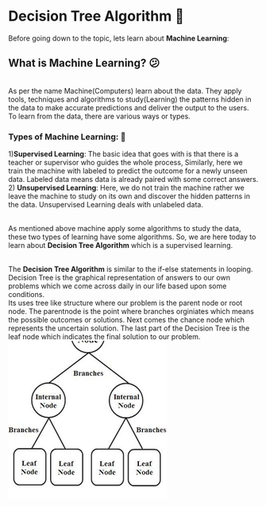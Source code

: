 # Decision Tree Algorithm :thinking:

Before going down to the topic, lets learn about **Machine Learning**:
## What is Machine Learning? :confused:
<br>As per the name Machine(Computers) learn about the data. They apply tools, techniques and algorithms to study(Learning) the patterns hidden in the data to make accurate predictions and deliver the output to the users.
<br>To learn from the data, there are various ways or types.
### Types of Machine Learning: :shushing_face:
1)**Supervised Learning**: 
The basic idea that goes with is that there is a teacher or supervisor who guides the whole process, Similarly, here we train the machine with labeled to predict the outcome for a newly unseen data. Labeled data means data is already paired with some correct answers.
<br>2) **Unsupervised Learning**:
Here, we do not train the machine rather we leave the machine to study on its own and discover the hidden patterns in the data. Unsupervised Learning deals with unlabeled data. 

<br>As mentioned above machine apply some algorithms to study the data, these two types of learning have some algorithms. So, we are here today to learn about **Decision Tree Algorithm** which is a supervised learning.

<br>The **Decision Tree Algorithm** is similar to the if-else statements in looping. Decision Tree is the graphical representation of answers to our own problems which we come across daily in our life based upon some conditions.
<br> Its uses tree like structure where our problem is the parent node or root node. The parentnode is the point where branches orginiates which means the possible outcomes or solutions. Next comes the chance node which represents the uncertain solution. The last part of the Decision Tree is the leaf node which indicates the final solution to our problem.
<img src="Github images/pic1.jpg">
